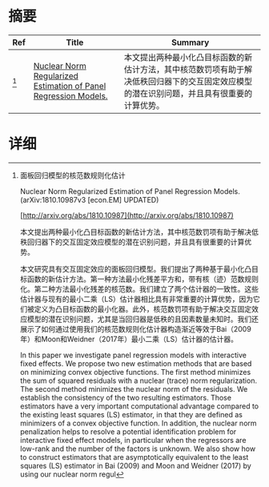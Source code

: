 # 摘要

| Ref | Title | Summary |
| --- | --- | --- |
| [^1] | [Nuclear Norm Regularized Estimation of Panel Regression Models.](http://arxiv.org/abs/1810.10987) | 本文提出两种最小化凸目标函数的新估计方法，其中核范数罚项有助于解决低秩回归器下的交互固定效应模型的潜在识别问题，并且具有很重要的计算优势。 |

# 详细

[^1]: 面板回归模型的核范数规则化估计

    Nuclear Norm Regularized Estimation of Panel Regression Models. (arXiv:1810.10987v3 [econ.EM] UPDATED)

    [http://arxiv.org/abs/1810.10987](http://arxiv.org/abs/1810.10987)

    本文提出两种最小化凸目标函数的新估计方法，其中核范数罚项有助于解决低秩回归器下的交互固定效应模型的潜在识别问题，并且具有很重要的计算优势。

    

    本文研究具有交互固定效应的面板回归模型。我们提出了两种基于最小化凸目标函数的新估计方法。第一种方法最小化残差平方和，带有核（迹）范数规则化。第二种方法最小化残差的核范数。我们建立了两个估计器的一致性。这些估计器与现有的最小二乘（LS）估计器相比具有非常重要的计算优势，因为它们被定义为凸目标函数的最小化器。此外，核范数罚项有助于解决交互固定效应模型的潜在识别问题，尤其是当回归器是低秩的且因素数量未知时。我们还展示了如何通过使用我们的核范数规则化估计器构造渐近等效于Bai（2009年）和Moon和Weidner（2017年）最小二乘（LS）估计器的估计器。

    In this paper we investigate panel regression models with interactive fixed effects. We propose two new estimation methods that are based on minimizing convex objective functions. The first method minimizes the sum of squared residuals with a nuclear (trace) norm regularization. The second method minimizes the nuclear norm of the residuals. We establish the consistency of the two resulting estimators. Those estimators have a very important computational advantage compared to the existing least squares (LS) estimator, in that they are defined as minimizers of a convex objective function. In addition, the nuclear norm penalization helps to resolve a potential identification problem for interactive fixed effect models, in particular when the regressors are low-rank and the number of the factors is unknown. We also show how to construct estimators that are asymptotically equivalent to the least squares (LS) estimator in Bai (2009) and Moon and Weidner (2017) by using our nuclear norm regul
    

